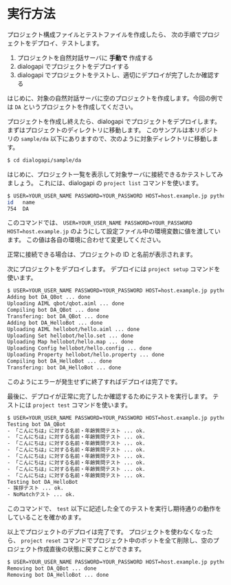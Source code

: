 # 実行方法

プロジェクト構成ファイルとテストファイルを作成したら、 次の手順でプロジェクトをデプロイ、テストします。

1. プロジェクトを自然対話サーバに **手動で** 作成する
2. dialogapi でプロジェクトをデプロイする
3. dialogapi でプロジェクトをテストし、適切にデプロイが完了したか確認する

はじめに、対象の自然対話サーバに空のプロジェクトを作成します。今回の例では `DA` というプロジェクトを作成してください。

プロジェクトを作成し終えたら、dialogapi でプロジェクトをデプロイします。
まずはプロジェクトのディレクトリに移動します。
このサンプルは本リポジトリの `sample/da` 以下にありますので、次のように対象ディレクトリに移動します。

```sh
$ cd dialogapi/sample/da
```

はじめに、プロジェクト一覧を表示して対象サーバに接続できるかテストしてみましょう。
これには、dialogapi の `project list` コマンドを使います。

```sh
$ USER=YOUR_USER_NAME PASSWORD=YOUR_PASSWORD HOST=host.example.jp python -u -m dialogapi.main project list --config config.yml --server TestServer
id   name
754  DA
```

このコマンドでは、 `USER=YOUR_USER_NAME PASSWORD=YOUR_PASSWORD HOST=host.example.jp` のようにして設定ファイル中の環境変数に値を渡しています。
この値は各自の環境に合わせて変更してください。

正常に接続できる場合は、プロジェクトの ID と名前が表示されます。

次にプロジェクトをデプロイします。
デプロイには `project setup` コマンドを使います。

```sh
$ USER=YOUR_USER_NAME PASSWORD=YOUR_PASSWORD HOST=host.example.jp python -u -m dialogapi.main project setup --config config.yml --server TestServer --project TestProject
Adding bot DA_QBot ... done
Uploading AIML qbot/qbot.aiml ... done
Compiling bot DA_QBot ... done
Transfering: bot DA_QBot ... done
Adding bot DA_HelloBot ... done
Uploading AIML hellobot/hello.aiml ... done
Uploading Set hellobot/hello.set ... done
Uploading Map hellobot/hello.map ... done
Uploading Config hellobot/hello.config ... done
Uploading Property hellobot/hello.property ... done
Compiling bot DA_HelloBot ... done
Transfering: bot DA_HelloBot ... done
```

このようにエラーが発生せずに終了すればデプロイは完了です。

最後に、デプロイが正常に完了したか確認するためにテストを実行します。
テストには `project test` コマンドを使います。

```sh
$ USER=YOUR_USER_NAME PASSWORD=YOUR_PASSWORD HOST=host.example.jp python -u -m dialogapi.main project test --config config.yml --server TestServer --project TestProject
Testing bot DA_QBot
- 「こんにちは」に対する名前・年齢質問テスト ... ok.
- 「こんにちは」に対する名前・年齢質問テスト ... ok.
- 「こんにちは」に対する名前・年齢質問テスト ... ok.
- 「こんにちは」に対する名前・年齢質問テスト ... ok.
- 「こんにちは」に対する名前・年齢質問テスト ... ok.
- 「こんにちは」に対する名前・年齢質問テスト ... ok.
- 「こんにちは」に対する名前・年齢質問テスト ... ok.
- 「こんにちは」に対する名前・年齢質問テスト ... ok.
Testing bot DA_HelloBot
- 挨拶テスト ... ok.
- NoMatchテスト ... ok.
```

このコマンドで、 `test` 以下に記述した全てのテストを実行し期待通りの動作をしていることを確かめます。

以上でプロジェクトのデプロイは完了です。
プロジェクトを使わなくなったら、 `project reset` コマンドでプロジェクト中のボットを全て削除し、空のプロジェクト作成直後の状態に戻すことができます。

```sh
$ USER=YOUR_USER_NAME PASSWORD=YOUR_PASSWORD HOST=host.example.jp python -u -m dialogapi.main project reset --config config.yml --server TestServer --project TestProject
Removing bot DA_QBot ... done
Removing bot DA_HelloBot ... done
```